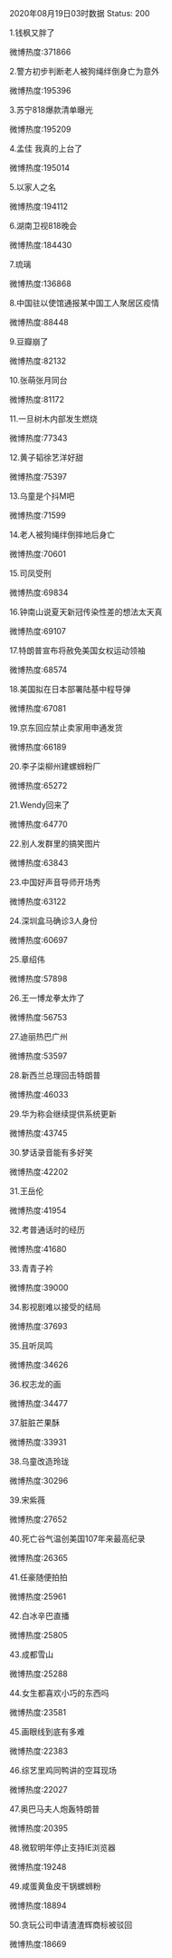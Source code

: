 2020年08月19日03时数据
Status: 200

1.钱枫又胖了

微博热度:371866

2.警方初步判断老人被狗绳绊倒身亡为意外

微博热度:195396

3.苏宁818爆款清单曝光

微博热度:195209

4.孟佳 我真的上台了

微博热度:195014

5.以家人之名

微博热度:194112

6.湖南卫视818晚会

微博热度:184430

7.琉璃

微博热度:136868

8.中国驻以使馆通报某中国工人聚居区疫情

微博热度:88448

9.豆瓣崩了

微博热度:82132

10.张萌张月同台

微博热度:81172

11.一旦树木内部发生燃烧

微博热度:77343

12.黄子韬徐艺洋好甜

微博热度:75397

13.乌童是个抖M吧

微博热度:71599

14.老人被狗绳绊倒摔地后身亡

微博热度:70601

15.司凤受刑

微博热度:69834

16.钟南山说夏天新冠传染性差的想法太天真

微博热度:69107

17.特朗普宣布将赦免美国女权运动领袖

微博热度:68574

18.美国拟在日本部署陆基中程导弹

微博热度:67081

19.京东回应禁止卖家用申通发货

微博热度:66189

20.李子柒柳州建螺蛳粉厂

微博热度:65272

21.Wendy回来了

微博热度:64770

22.别人发群里的搞笑图片

微博热度:63843

23.中国好声音导师开场秀

微博热度:63122

24.深圳盒马确诊3人身份

微博热度:60697

25.章绍伟

微博热度:57898

26.王一博龙拳太炸了

微博热度:56753

27.迪丽热巴广州

微博热度:53597

28.新西兰总理回击特朗普

微博热度:46033

29.华为称会继续提供系统更新

微博热度:43745

30.梦话录音能有多好笑

微博热度:42202

31.王岳伦

微博热度:41954

32.考普通话时的经历

微博热度:41680

33.青青子衿

微博热度:39000

34.影视剧难以接受的结局

微博热度:37693

35.且听凤鸣

微博热度:34626

36.权志龙的画

微博热度:34477

37.脏脏芒果酥

微博热度:33931

38.乌童改造玲珑

微博热度:30296

39.宋紫薇

微博热度:27652

40.死亡谷气温创美国107年来最高纪录

微博热度:26365

41.任豪随便拍拍

微博热度:25961

42.白冰辛巴直播

微博热度:25805

43.成都雪山

微博热度:25288

44.女生都喜欢小巧的东西吗

微博热度:23581

45.画眼线到底有多难

微博热度:22383

46.综艺里鸡同鸭讲的空耳现场

微博热度:22027

47.奥巴马夫人炮轰特朗普

微博热度:20395

48.微软明年停止支持IE浏览器

微博热度:19248

49.咸蛋黄鱼皮干锅螺蛳粉

微博热度:18894

50.贪玩公司申请渣渣辉商标被驳回

微博热度:18669

